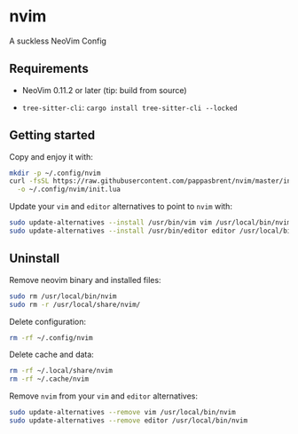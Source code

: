 # nvim

A suckless NeoVim Config

## Requirements

- NeoVim 0.11.2 or later (tip: build from source)

- `tree-sitter-cli`: `cargo install tree-sitter-cli --locked`

## Getting started

Copy and enjoy it with:

```bash
mkdir -p ~/.config/nvim
curl -fsSL https://raw.githubusercontent.com/pappasbrent/nvim/master/init.lua \
  -o ~/.config/nvim/init.lua
```

Update your `vim` and `editor` alternatives to point to `nvim` with:

```bash
sudo update-alternatives --install /usr/bin/vim vim /usr/local/bin/nvim 100
sudo update-alternatives --install /usr/bin/editor editor /usr/local/bin/nvim 100
```

## Uninstall

Remove neovim binary and installed files:

```bash
sudo rm /usr/local/bin/nvim
sudo rm -r /usr/local/share/nvim/
```

Delete configuration:

```bash
rm -rf ~/.config/nvim
```

Delete cache and data:

```bash
rm -rf ~/.local/share/nvim
rm -rf ~/.cache/nvim
```

Remove `nvim` from your `vim` and `editor` alternatives:

```bash
sudo update-alternatives --remove vim /usr/local/bin/nvim
sudo update-alternatives --remove editor /usr/local/bin/nvim
```
